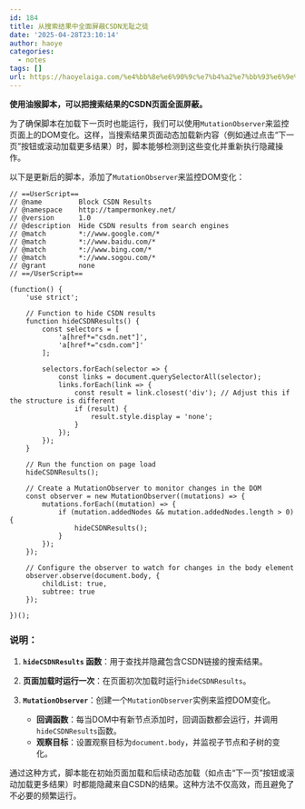 ```yaml
---
id: 184
title: 从搜索结果中全面屏蔽CSDN无耻之徒
date: '2025-04-28T23:10:14'
author: haoye
categories:
  - notes
tags: []
url: https://haoyelaiga.com/%e4%bb%8e%e6%90%9c%e7%b4%a2%e7%bb%93%e6%9e%9c%e4%b8%ad%e5%85%a8%e9%9d%a2%e5%b1%8f%e8%94%bdcsdn%e6%97%a0%e8%80%bb%e4%b9%8b%e5%be%92/
---
```


**使用油猴脚本，可以把搜索结果的CSDN页面全面屏蔽。**

为了确保脚本在加载下一页时也能运行，我们可以使用`MutationObserver`来监控页面上的DOM变化。这样，当搜索结果页面动态加载新内容（例如通过点击“下一页”按钮或滚动加载更多结果）时，脚本能够检测到这些变化并重新执行隐藏操作。

以下是更新后的脚本，添加了`MutationObserver`来监控DOM变化：

```
// ==UserScript==
// @name         Block CSDN Results
// @namespace    http://tampermonkey.net/
// @version      1.0
// @description  Hide CSDN results from search engines
// @match        *://www.google.com/*
// @match        *://www.baidu.com/*
// @match        *://www.bing.com/*
// @match        *://www.sogou.com/*
// @grant        none
// ==/UserScript==

(function() {
    'use strict';

    // Function to hide CSDN results
    function hideCSDNResults() {
        const selectors = [
            'a[href*="csdn.net"]',
            'a[href*="csdn.com"]'
        ];

        selectors.forEach(selector => {
            const links = document.querySelectorAll(selector);
            links.forEach(link => {
                const result = link.closest('div'); // Adjust this if the structure is different
                if (result) {
                    result.style.display = 'none';
                }
            });
        });
    }

    // Run the function on page load
    hideCSDNResults();

    // Create a MutationObserver to monitor changes in the DOM
    const observer = new MutationObserver((mutations) => {
        mutations.forEach((mutation) => {
            if (mutation.addedNodes && mutation.addedNodes.length > 0) {
                hideCSDNResults();
            }
        });
    });

    // Configure the observer to watch for changes in the body element
    observer.observe(document.body, {
        childList: true,
        subtree: true
    });

})();
```

### 说明：

1. **`hideCSDNResults` 函数**：用于查找并隐藏包含CSDN链接的搜索结果。

2. **页面加载时运行一次**：在页面初次加载时运行`hideCSDNResults`。

3. **`MutationObserver`**：创建一个`MutationObserver`实例来监控DOM变化。

   - **回调函数**：每当DOM中有新节点添加时，回调函数都会运行，并调用`hideCSDNResults`函数。
   - **观察目标**：设置观察目标为`document.body`，并监视子节点和子树的变化。

通过这种方式，脚本能在初始页面加载和后续动态加载（如点击“下一页”按钮或滚动加载更多结果）时都能隐藏来自CSDN的结果。这种方法不仅高效，而且避免了不必要的频繁运行。
